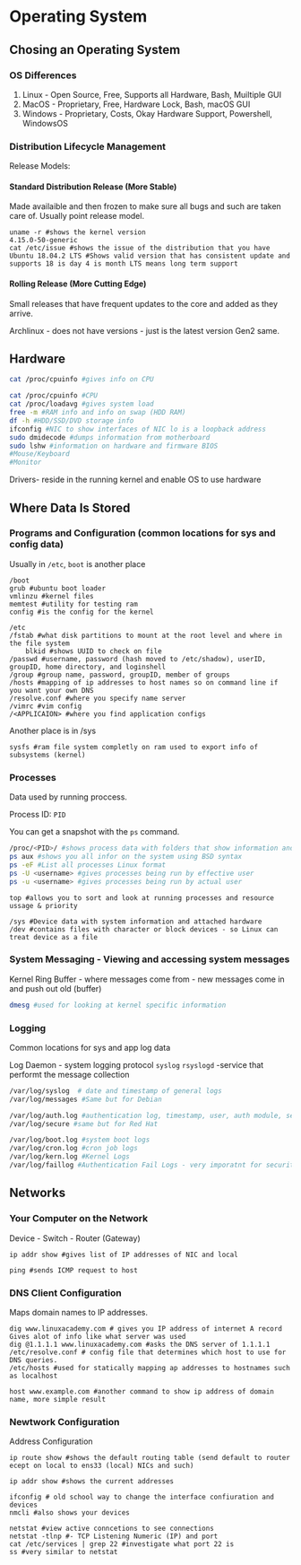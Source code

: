 # Operating System
## Chosing an Operating System
### OS Differences
1. Linux - Open Source, Free, Supports all Hardware, Bash, Muiltiple GUI
2. MacOS - Proprietary, Free, Hardware Lock, Bash, macOS GUI
3. Windows - Proprietary, Costs, Okay Hardware Support, Powershell, WindowsOS

### Distribution Lifecycle Management
Release Models:
#### Standard Distribution Release (More Stable)
Made availaible and then frozen to make sure all bugs and such are taken care of. Usually point release model.
 

~~~shell
uname -r #shows the kernel version
4.15.0-50-generic
cat /etc/issue #shows the issue of the distribution that you have
Ubuntu 18.04.2 LTS #Shows valid version that has consistent update and supports 18 is day 4 is month LTS means long term support
~~~
#### Rolling Release (More Cutting Edge)
Small releases that have frequent updates to the core and added as they arrive. 

Archlinux - does not have versions - just is the latest version
Gen2 same.

## Hardware
~~~bash
cat /proc/cpuinfo #gives info on CPU
~~~

~~~bash 
cat /proc/cpuinfo #CPU
cat /proc/loadavg #gives system load
free -m #RAM info and info on swap (HDD RAM)
df -h #HDD/SSD/DVD storage info
ifconfig #NIC to show interfaces of NIC lo is a loopback address
sudo dmidecode #dumps information from motherboard
sudo lshw #information on hardware and firmware BIOS
#Mouse/Keyboard
#Monitor
~~~
Drivers- reside in the running kernel and enable OS to use hardware

## Where Data Is Stored
### Programs and Configuration (common locations for sys and config data)
Usually in `/etc`, `boot` is another place
~~~shell
/boot
grub #ubuntu boot loader
vmlinzu #kernel files
memtest #utility for testing ram
config #is the config for the kernel
~~~
~~~shell
/etc
/fstab #what disk partitions to mount at the root level and where in the file system
    blkid #shows UUID to check on file
/passwd #username, password (hash moved to /etc/shadow), userID, groupID, home directory, and loginshell
/group #group name, password, groupID, member of groups
/hosts #mapping of ip addresses to host names so on command line if you want your own DNS
/resolve.conf #where you specify name server
/vimrc #vim config
/<APPLICAION> #where you find application configs
~~~
Another place is in /sys
~~~shell
sysfs #ram file system completly on ram used to export info of subsystems (kernel)
~~~

### Processes
Data used by running proccess.

Process ID: `PID`

You can get a snapshot with the `ps` command.
~~~bash
/proc/<PID>/ #shows process data with folders that show information and status
ps aux #shows you all infor on the system using BSD syntax
ps -eF #List all processes Linux format
ps -U <username> #gives processes being run by effective user
ps -u <username> #gives processes being run by actual user

~~~

~~~shell
top #allows you to sort and look at running processes and resource ussage & priority
~~~

~~~shell
/sys #Device data with system information and attached hardware
/dev #contains files with character or block devices - so Linux can treat device as a file
~~~

### System Messaging - Viewing and accessing system messages
Kernel Ring Buffer - where messages come from - new messages come in and push out old (buffer)

~~~bash
dmesg #used for looking at kernel specific information
~~~

### Logging
Common locations for sys and app log data

Log Daemon - system logging protocol `syslog` `rsyslogd` -service that performt the message collection


~~~bash
/var/log/syslog  # date and timestamp of general logs
/var/log/messages #Same but for Debian

/var/log/auth.log #authentication log, timestamp, user, auth module, session info, CRON (daemon that execute things on an interval can set commands to run on intervals too - pretty cool)
/var/log/secure #same but for Red Hat

/var/log/boot.log #system boot logs
/var/log/cron.log #cron job logs
/var/log/kern.log #Kernel Logs
/var/log/faillog #Authentication Fail Logs - very imporatnt for security
~~~

## Networks
### Your Computer on the Network
Device - Switch - Router (Gateway)

~~~shell
ip addr show #gives list of IP addresses of NIC and local
~~~
~~~shell
ping #sends ICMP request to host
~~~

### DNS Client Configuration
Maps domain names to IP addresses.

~~~shell
dig www.linuxacademy.com # gives you IP address of internet A record Gives alot of info like what server was used
dig @1.1.1.1 www.linuxacademy.com #asks the DNS server of 1.1.1.1
/etc/resolve.conf # config file that determines which host to use for DNS queries. 
/etc/hosts #used for statically mapping ap addresses to hostnames such as localhost
~~~
~~~shell
host www.example.com #another command to show ip address of domain name, more simple result
~~~

### Newtwork Configuration
Address Configuration
~~~shell
ip route show #shows the default routing table (send default to router ecept on local to ens33 (local) NICs and such)
~~~~
~~~shell
ip addr show #shows the current addresses
~~~
~~~shell
ifconfig # old school way to change the interface confiuration and devices
nmcli #also shows your devices
~~~
~~~shell
netstat #view active conncetions to see connections
netstat -tlnp #- TCP Listening Numeric (IP) and port
cat /etc/services | grep 22 #investigate what port 22 is
ss #very similar to netstat
~~~
